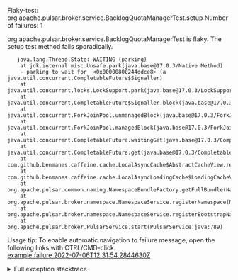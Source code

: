         
Flaky-test: org.apache.pulsar.broker.service.BacklogQuotaManagerTest.setup
Number of failures: 1

org.apache.pulsar.broker.service.BacklogQuotaManagerTest is flaky. The setup test method fails sporadically.

```
   java.lang.Thread.State: WAITING (parking)
	at jdk.internal.misc.Unsafe.park(java.base@17.0.3/Native Method)
	- parking to wait for  <0x00000800244ddce8> (a java.util.concurrent.CompletableFuture$Signaller)
	at java.util.concurrent.locks.LockSupport.park(java.base@17.0.3/LockSupport.java:211)
	at java.util.concurrent.CompletableFuture$Signaller.block(java.base@17.0.3/CompletableFuture.java:1864)
	at java.util.concurrent.ForkJoinPool.unmanagedBlock(java.base@17.0.3/ForkJoinPool.java:3463)
	at java.util.concurrent.ForkJoinPool.managedBlock(java.base@17.0.3/ForkJoinPool.java:3434)
	at java.util.concurrent.CompletableFuture.waitingGet(java.base@17.0.3/CompletableFuture.java:1898)
	at java.util.concurrent.CompletableFuture.get(java.base@17.0.3/CompletableFuture.java:2072)
	at com.github.benmanes.caffeine.cache.LocalAsyncCache$AbstractCacheView.resolve(LocalAsyncCache.java:515)
	at com.github.benmanes.caffeine.cache.LocalAsyncLoadingCache$LoadingCacheView.get(LocalAsyncLoadingCache.java:122)
	at org.apache.pulsar.common.naming.NamespaceBundleFactory.getFullBundle(NamespaceBundleFactory.java:283)
	at org.apache.pulsar.broker.namespace.NamespaceService.registerNamespace(NamespaceService.java:332)
	at org.apache.pulsar.broker.namespace.NamespaceService.registerBootstrapNamespaces(NamespaceService.java:299)
	at org.apache.pulsar.broker.PulsarService.start(PulsarService.java:789)
```

Usage tip: To enable automatic navigation to failure message, open the following links with CTRL/CMD-click.  
[example failure 2022-07-06T12:31:54.2844630Z](https://github.com/apache/pulsar/runs/7213752491?check_suite_focus=true#step:11:3951)  


<details>
<summary>Full exception stacktrace</summary>
<code><pre>
   java.lang.Thread.State: WAITING (parking)
	at jdk.internal.misc.Unsafe.park(java.base@17.0.3/Native Method)
	- parking to wait for  <0x00000800244ddce8> (a java.util.concurrent.CompletableFuture$Signaller)
	at java.util.concurrent.locks.LockSupport.park(java.base@17.0.3/LockSupport.java:211)
	at java.util.concurrent.CompletableFuture$Signaller.block(java.base@17.0.3/CompletableFuture.java:1864)
	at java.util.concurrent.ForkJoinPool.unmanagedBlock(java.base@17.0.3/ForkJoinPool.java:3463)
	at java.util.concurrent.ForkJoinPool.managedBlock(java.base@17.0.3/ForkJoinPool.java:3434)
	at java.util.concurrent.CompletableFuture.waitingGet(java.base@17.0.3/CompletableFuture.java:1898)
	at java.util.concurrent.CompletableFuture.get(java.base@17.0.3/CompletableFuture.java:2072)
	at com.github.benmanes.caffeine.cache.LocalAsyncCache$AbstractCacheView.resolve(LocalAsyncCache.java:515)
	at com.github.benmanes.caffeine.cache.LocalAsyncLoadingCache$LoadingCacheView.get(LocalAsyncLoadingCache.java:122)
	at org.apache.pulsar.common.naming.NamespaceBundleFactory.getFullBundle(NamespaceBundleFactory.java:283)
	at org.apache.pulsar.broker.namespace.NamespaceService.registerNamespace(NamespaceService.java:332)
	at org.apache.pulsar.broker.namespace.NamespaceService.registerBootstrapNamespaces(NamespaceService.java:299)
	at org.apache.pulsar.broker.PulsarService.start(PulsarService.java:789)
	at org.apache.pulsar.broker.service.BacklogQuotaManagerTest.setup(BacklogQuotaManagerTest.java:111)
	at jdk.internal.reflect.NativeMethodAccessorImpl.invoke0(java.base@17.0.3/Native Method)
	at jdk.internal.reflect.NativeMethodAccessorImpl.invoke(java.base@17.0.3/NativeMethodAccessorImpl.java:77)
	at jdk.internal.reflect.DelegatingMethodAccessorImpl.invoke(java.base@17.0.3/DelegatingMethodAccessorImpl.java:43)
	at java.lang.reflect.Method.invoke(java.base@17.0.3/Method.java:568)
	at org.testng.internal.MethodInvocationHelper.invokeMethod(MethodInvocationHelper.java:132)
	at org.testng.internal.MethodInvocationHelper.invokeMethodConsideringTimeout(MethodInvocationHelper.java:61)
	at org.testng.internal.ConfigInvoker.invokeConfigurationMethod(ConfigInvoker.java:366)
	at org.testng.internal.ConfigInvoker.invokeConfigurations(ConfigInvoker.java:320)
	at org.testng.internal.TestInvoker.runConfigMethods(TestInvoker.java:701)
	at org.testng.internal.TestInvoker.invokeMethod(TestInvoker.java:527)
	at org.testng.internal.TestInvoker.invokeTestMethod(TestInvoker.java:174)
	at org.testng.internal.MethodRunner.runInSequence(MethodRunner.java:46)
	at org.testng.internal.TestInvoker$MethodInvocationAgent.invoke(TestInvoker.java:822)
	at org.testng.internal.TestInvoker.invokeTestMethods(TestInvoker.java:147)
	at org.testng.internal.TestMethodWorker.invokeTestMethods(TestMethodWorker.java:146)
	at org.testng.internal.TestMethodWorker.run(TestMethodWorker.java:128)
	at org.testng.TestRunner$$Lambda$171/0x0000000800db0dd8.accept(Unknown Source)
	at java.util.ArrayList.forEach(java.base@17.0.3/ArrayList.java:1511)
	at org.testng.TestRunner.privateRun(TestRunner.java:764)
	at org.testng.TestRunner.run(TestRunner.java:585)
	at org.testng.SuiteRunner.runTest(SuiteRunner.java:384)
	at org.testng.SuiteRunner.runSequentially(SuiteRunner.java:378)
	at org.testng.SuiteRunner.privateRun(SuiteRunner.java:337)
	at org.testng.SuiteRunner.run(SuiteRunner.java:286)
	at org.testng.SuiteRunnerWorker.runSuite(SuiteRunnerWorker.java:53)
	at org.testng.SuiteRunnerWorker.run(SuiteRunnerWorker.java:96)
	at org.testng.TestNG.runSuitesSequentially(TestNG.java:1218)
	at org.testng.TestNG.runSuitesLocally(TestNG.java:1140)
	at org.testng.TestNG.runSuites(TestNG.java:1069)
	at org.testng.TestNG.run(TestNG.java:1037)
	at org.apache.maven.surefire.testng.TestNGExecutor.run(TestNGExecutor.java:135)
	at org.apache.maven.surefire.testng.TestNGDirectoryTestSuite.executeSingleClass(TestNGDirectoryTestSuite.java:112)
	at org.apache.maven.surefire.testng.TestNGDirectoryTestSuite.executeLazy(TestNGDirectoryTestSuite.java:123)
	at org.apache.maven.surefire.testng.TestNGDirectoryTestSuite.execute(TestNGDirectoryTestSuite.java:90)
	at org.apache.maven.surefire.testng.TestNGProvider.invoke(TestNGProvider.java:146)
	at org.apache.maven.surefire.booter.ForkedBooter.invokeProviderInSameClassLoader(ForkedBooter.java:384)
	at org.apache.maven.surefire.booter.ForkedBooter.runSuitesInProcess(ForkedBooter.java:345)
	at org.apache.maven.surefire.booter.ForkedBooter.execute(ForkedBooter.java:126)
	at org.apache.maven.surefire.booter.ForkedBooter.main(ForkedBooter.java:418)
</pre></code>
</details>

